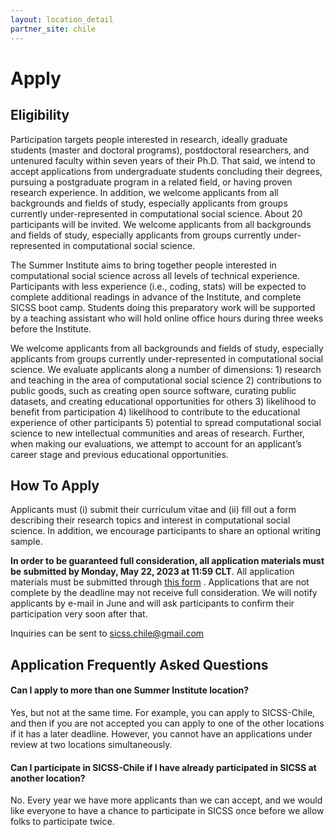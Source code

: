 ```yaml
---
layout: location_detail
partner_site: chile
---
```


# Apply

## Eligibility

Participation targets people interested in research, ideally graduate students (master and doctoral programs), postdoctoral researchers, and untenured faculty within seven years of their Ph.D. That said, we intend to accept applications from undergraduate students concluding their degrees, pursuing a postgraduate program in a related field, or having proven research experience. In addition, we welcome applicants from all backgrounds and fields of study, especially applicants from groups currently under-represented in computational social science. About 20 participants will be invited. We welcome applicants from all backgrounds and fields of study, especially applicants from groups currently under-represented in computational social science.

The Summer Institute aims to bring together people interested in computational social science across all levels of technical experience. Participants with less experience (i.e., coding, stats) will be expected to complete additional readings in advance of the Institute, and complete SICSS boot camp. Students doing this preparatory work will be supported by a teaching assistant who will hold online office hours during three weeks before the Institute.

We welcome applicants from all backgrounds and fields of study, especially applicants from groups currently under-represented in computational social science. We evaluate applicants along a number of dimensions: 1) research and teaching in the area of computational social science 2) contributions to public goods, such as creating open source software, curating public datasets, and creating educational opportunities for others 3) likelihood to benefit from participation 4) likelihood to contribute to the educational experience of other participants 5) potential to spread computational social science to new intellectual communities and areas of research. Further, when making our evaluations, we attempt to account for an applicant’s career stage and previous educational opportunities.

## How To Apply

Applicants must (i) submit their curriculum vitae and (ii) fill out a form describing their research topics and interest in computational social science. In addition, we encourage participants to share an optional writing sample. 

**In order to be guaranteed full consideration, all application materials must be submitted by Monday, May 22, 2023 at 11:59 CLT**.  All application materials must be submitted through [this form](https://forms.gle/soyaYm9nG1D4DomeA)
. Applications that are not complete by the deadline may not receive full consideration. We will notify applicants by e-mail in June and will ask participants to confirm their participation very soon after that.


Inquiries can be sent to [sicss.chile@gmail.com](sicss.chile@gmail.com)


## Application Frequently Asked Questions

#### Can I apply to more than one Summer Institute location?

Yes, but not at the same time. For example, you can apply to SICSS-Chile, and then if you are not accepted you can apply to one of the other locations if it has a later deadline. However, you cannot have an applications under review at two locations simultaneously.


#### Can I participate in SICSS-Chile if I have already participated in SICSS at another location?

No. Every year we have more applicants than we can accept, and we would like everyone to have a chance to participate in SICSS once before we allow folks to participate twice.
